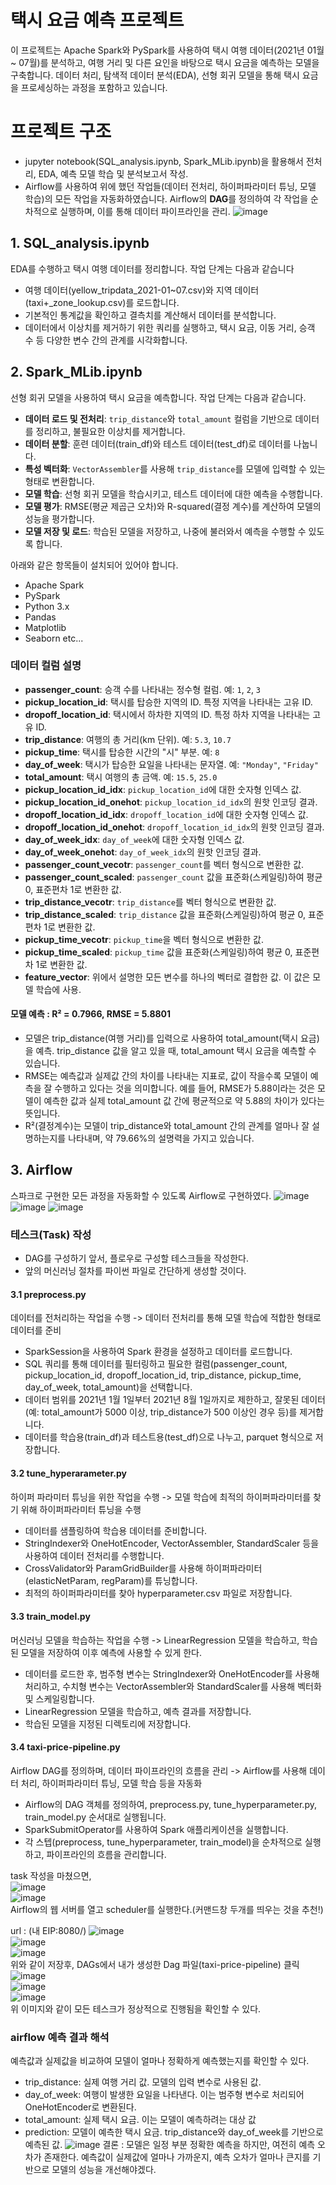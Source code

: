 # 택시 요금 예측 프로젝트
이 프로젝트는 Apache Spark와 PySpark를 사용하여 택시 여행 데이터(2021년 01월 ~ 07월)를 분석하고, 여행 거리 및 다른 요인을 바탕으로 택시 요금을 예측하는 모델을 구축합니다. 데이터 처리, 탐색적 데이터 분석(EDA), 선형 회귀 모델을 통해 택시 요금을 프로세싱하는 과정을 포함하고 있습니다.


# 프로젝트 구조
- jupyter notebook(SQL_analysis.ipynb, Spark_MLib.ipynb)을 활용해서 전처리, EDA, 예측 모델 학습 및 분석보고서 작성. 
- Airflow를 사용하여 위에 했던 작업들(데이터 전처리, 하이퍼파라미터 튜닝, 모델 학습)의 모든 작업을 자동화하였습니다. Airflow의 **DAG**를 정의하여 각 작업을 순차적으로 실행하며, 이를 통해 데이터 파이프라인을 관리.
![image](https://github.com/user-attachments/assets/a7974ce2-49a0-482f-9c82-61a2ed8b5609) 

## 1. **SQL_analysis.ipynb**
EDA를 수행하고 택시 여행 데이터를 정리합니다. 작업 단계는 다음과 같습니다
- 여행 데이터(yellow_tripdata_2021-01~07.csv)와 지역 데이터(taxi+_zone_lookup.csv)를 로드합니다.
- 기본적인 통계값을 확인하고 결측치를 계산해서 데이터를 분석합니다.
- 데이터에서 이상치를 제거하기 위한 쿼리를 실행하고, 택시 요금, 이동 거리, 승객 수 등 다양한 변수 간의 관계를 시각화합니다.

## 2. **Spark_MLib.ipynb**
선형 회귀 모델을 사용하여 택시 요금을 예측합니다. 작업 단계는 다음과 같습니다.
- **데이터 로드 및 전처리**: `trip_distance`와 `total_amount` 컬럼을 기반으로 데이터를 정리하고, 불필요한 이상치를 제거합니다.
- **데이터 분할**: 훈련 데이터(train_df)와 테스트 데이터(test_df)로 데이터를 나눕니다.
- **특성 벡터화**: `VectorAssembler`를 사용해 `trip_distance`를 모델에 입력할 수 있는 형태로 변환합니다.
- **모델 학습**: 선형 회귀 모델을 학습시키고, 테스트 데이터에 대한 예측을 수행합니다.
- **모델 평가**: RMSE(평균 제곱근 오차)와 R-squared(결정 계수)를 계산하여 모델의 성능을 평가합니다.
- **모델 저장 및 로드**: 학습된 모델을 저장하고, 나중에 불러와서 예측을 수행할 수 있도록 합니다.

아래와 같은 항목들이 설치되어 있어야 합니다.
- Apache Spark
- PySpark
- Python 3.x
- Pandas
- Matplotlib
- Seaborn etc...

### 데이터 컬럼 설명
- **passenger_count**: 승객 수를 나타내는 정수형 컬럼. 예: `1`, `2`, `3`
- **pickup_location_id**: 택시를 탑승한 지역의 ID. 특정 지역을 나타내는 고유 ID.
- **dropoff_location_id**: 택시에서 하차한 지역의 ID. 특정 하차 지역을 나타내는 고유 ID.
- **trip_distance**: 여행의 총 거리(km 단위). 예: `5.3`, `10.7`
- **pickup_time**: 택시를 탑승한 시간의 "시" 부분. 예: `8`
- **day_of_week**: 택시가 탑승한 요일을 나타내는 문자열. 예: `"Monday"`, `"Friday"`
- **total_amount**: 택시 여행의 총 금액. 예: `15.5`, `25.0`
- **pickup_location_id_idx**: `pickup_location_id`에 대한 숫자형 인덱스 값.
- **pickup_location_id_onehot**: `pickup_location_id_idx`의 원핫 인코딩 결과.
- **dropoff_location_id_idx**: `dropoff_location_id`에 대한 숫자형 인덱스 값.
- **dropoff_location_id_onehot**: `dropoff_location_id_idx`의 원핫 인코딩 결과.
- **day_of_week_idx**: `day_of_week`에 대한 숫자형 인덱스 값.
- **day_of_week_onehot**: `day_of_week_idx`의 원핫 인코딩 결과.
- **passenger_count_vecotr**: `passenger_count`를 벡터 형식으로 변환한 값.
- **passenger_count_scaled**: `passenger_count` 값을 표준화(스케일링)하여 평균 0, 표준편차 1로 변환한 값.
- **trip_distance_vecotr**: `trip_distance`를 벡터 형식으로 변환한 값.
- **trip_distance_scaled**: `trip_distance` 값을 표준화(스케일링)하여 평균 0, 표준편차 1로 변환한 값.
- **pickup_time_vecotr**: `pickup_time`을 벡터 형식으로 변환한 값.
- **pickup_time_scaled**: `pickup_time` 값을 표준화(스케일링)하여 평균 0, 표준편차 1로 변환한 값.
- **feature_vector**: 위에서 설명한 모든 변수를 하나의 벡터로 결합한 값. 이 값은 모델 학습에 사용.

#### 모델 예측 : R² = 0.7966, RMSE = 5.8801
- 모델은 trip_distance(여행 거리)를 입력으로 사용하여 total_amount(택시 요금)을 예측. trip_distance 값을 알고 있을 때, total_amount 택시 요금을 예측할 수 있습니다.
- RMSE는 예측값과 실제값 간의 차이를 나타내는 지표로, 값이 작을수록 모델이 예측을 잘 수행하고 있다는 것을 의미합니다. 예를 들어, RMSE가 5.88이라는 것은 모델이 예측한 값과 실제 total_amount 값 간에 평균적으로 약 5.88의 차이가 있다는 뜻입니다.
- R²(결정계수)는 모델이 trip_distance와 total_amount 간의 관계를 얼마나 잘 설명하는지를 나타내며, 약 79.66%의 설명력을 가지고 있습니다.

## 3. **Airflow**
스파크로 구현한 모든 과정을 자동화할 수 있도록 Airflow로 구현하였다.
![image](https://github.com/user-attachments/assets/96d5c7e3-3474-4215-82e4-6e0e7fa65f86)
![image](https://github.com/user-attachments/assets/04306a2d-a32d-489d-990f-750aa87c04a1)
![image](https://github.com/user-attachments/assets/5d899f9c-6284-4bf1-893e-52adefde6465)

### 테스크(Task) 작성
- DAG를 구성하기 앞서, 플로우로 구성할 테스크들을 작성한다.
- 앞의 머신러닝 절차를 파이썬 파일로 간단하게 생성할 것이다.
  
#### 3.1 **preprocess.py**
데이터를 전처리하는 작업을 수행 -> 데이터 전처리를 통해 모델 학습에 적합한 형태로 데이터를 준비
- SparkSession을 사용하여 Spark 환경을 설정하고 데이터를 로드합니다.
- SQL 쿼리를 통해 데이터를 필터링하고 필요한 컬럼(passenger_count, pickup_location_id, dropoff_location_id, trip_distance, pickup_time, day_of_week, total_amount)을 선택합니다.
- 데이터 범위를 2021년 1월 1일부터 2021년 8월 1일까지로 제한하고, 잘못된 데이터(예: total_amount가 5000 이상, trip_distance가 500 이상인 경우 등)를 제거합니다.
- 데이터를 학습용(train_df)과 테스트용(test_df)으로 나누고, parquet 형식으로 저장합니다.

#### 3.2 **tune_hyperarameter.py**
하이퍼 파라미터 튜닝을 위한 작업을 수행 -> 모델 학습에 최적의 하이퍼파라미터를 찾기 위해 하이퍼파라미터 튜닝을 수행
- 데이터를 샘플링하여 학습용 데이터를 준비합니다.
- StringIndexer와 OneHotEncoder, VectorAssembler, StandardScaler 등을 사용하여 데이터 전처리를 수행합니다.
- CrossValidator와 ParamGridBuilder를 사용해 하이퍼파라미터(elasticNetParam, regParam)를 튜닝합니다.
- 최적의 하이퍼파라미터를 찾아 hyperparameter.csv 파일로 저장합니다.
  
#### 3.3 **train_model.py**
머신러닝 모델을 학습하는 작업을 수행 -> LinearRegression 모델을 학습하고, 학습된 모델을 저장하여 이후 예측에 사용할 수 있게 한다.
- 데이터를 로드한 후, 범주형 변수는 StringIndexer와 OneHotEncoder를 사용해 처리하고, 수치형 변수는 VectorAssembler와 StandardScaler를 사용해 벡터화 및 스케일링합니다.
- LinearRegression 모델을 학습하고, 예측 결과를 저장합니다.
- 학습된 모델을 지정된 디렉토리에 저장합니다.

#### 3.4 **taxi-price-pipeline.py**
Airflow DAG를 정의하며, 데이터 파이프라인의 흐름을 관리 -> Airflow를 사용해 데이터 처리, 하이퍼파라미터 튜닝, 모델 학습 등을 자동화
- Airflow의 DAG 객체를 정의하여, preprocess.py, tune_hyperparameter.py, train_model.py 순서대로 실행됩니다.
- SparkSubmitOperator를 사용하여 Spark 애플리케이션을 실행합니다.
- 각 스텝(preprocess, tune_hyperparameter, train_model)을 순차적으로 실행하고, 파이프라인의 흐름을 관리합니다.

task 작성을 마쳤으면, <br>
![image](https://github.com/user-attachments/assets/561b86e9-e822-45bf-aa6c-e7272b3c764f)<br>
![image](https://github.com/user-attachments/assets/ac3a103a-a848-4fcd-a2c3-29c9b127678a)<br>
Airflow의 웹 서버를 열고 scheduler를 실행한다.(커맨드창 두개를 띄우는 것을 추천!)

url : (내 EIP:8080/)
![image](https://github.com/user-attachments/assets/a1e17897-1a10-45f8-9ac9-d6c90e1f2849)<br>
![image](https://github.com/user-attachments/assets/8cbfdf53-109c-4bd2-86f9-014e08d494b7)<br>
![image](https://github.com/user-attachments/assets/5c62a8f9-0d76-496f-aba3-cdd455b8efe0)<br>
위와 같이 저장후, DAGs에서 내가 생성한 Dag 파일(taxi-price-pipeline) 클릭<br>
![image](https://github.com/user-attachments/assets/94622cd4-3b27-46f5-8f17-dfc3714d21fc)<br>
![image](https://github.com/user-attachments/assets/c88bc3f1-5a21-4d7e-8ca3-38a8205ef976)<br>
![image](https://github.com/user-attachments/assets/5dea8399-75d4-4071-bf08-08479cb0800c)<br>
위 이미지와 같이 모든 테스크가 정상적으로 진행됨을 확인할 수 있다.<br>

### airflow 예측 결과 해석
예측값과 실제값을 비교하여 모델이 얼마나 정확하게 예측했는지를 확인할 수 있다.
- trip_distance: 실제 여행 거리 값. 모델의 입력 변수로 사용된 값.
- day_of_week: 여행이 발생한 요일을 나타낸다. 이는 범주형 변수로 처리되어 OneHotEncoder로 변환된다.
- total_amount: 실제 택시 요금. 이는 모델이 예측하려는 대상 값
- prediction: 모델이 예측한 택시 요금. trip_distance와 day_of_week를 기반으로 예측된 값.
![image](https://github.com/user-attachments/assets/f071c1ce-f785-4921-99b9-4f167d42dc29)
결론 : 모델은 일정 부분 정확한 예측을 하지만, 여전히 예측 오차가 존재한다. 예측값이 실제값에 얼마나 가까운지, 예측 오차가 얼마나 큰지를 기반으로 모델의 성능을 개선해야겠다.
